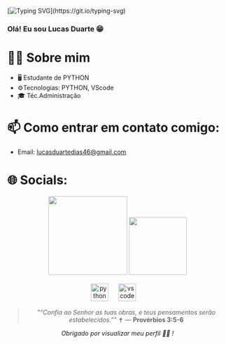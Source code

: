 [![Typing SVG](https://readme-typing-svg.herokuapp.com?font=Poppins&width=650&height=30&lines=print(+%22Eae+rapaziadinha!+Bem+vindos+ao+meu+Git+Hub%22+))](https://git.io/typing-svg)


### Olá! Eu sou Lucas Duarte 😁




#  🙎‍♂️ Sobre mim
- 🖥️ Estudante de PYTHON
- ⚙️Tecnologias: PYTHON, VScode
- 🎓 Téc.Administração

#  📫 Como entrar em contato comigo:
- Email: lucasduartedias46@gmail.com






# 🌐 Socials:
    
 <div align="center">
    <a href="https://www.instagram.com/duartelucas7" target="_blank"><img src="https://img.shields.io/badge/-Instagram-%23E4405F?style=for-the-badge&logo=instagram&logoColor=white" width = "180" target="_blank"></a>
    <a href="https://www.linkedin.com/in/lucas-duarte-72a803382?utm_source=share&utm_campaign=share_via&utm_content=profile&utm_medium=android_app" target="_blank"><img src="https://img.shields.io/badge/-LinkedIn-%230077B5?style=for-the-badge&logo=linkedin&logoColor=white" width = "132" target="_blank"></a> 
  </div>
<br>

<div align="center">
  <img src="https://cdn.jsdelivr.net/gh/devicons/devicon/icons/python/python-original.svg" height="40" alt="python logo"  />
  <img width="15" />
  <img src="https://cdn.jsdelivr.net/gh/devicons/devicon/icons/vscode/vscode-original.svg" height="40" alt="vscode logo"  />
  <img width="15" />
 

> _"“Confia ao Senhor as tuas obras, e teus pensamentos serão estabelecidos.”"_ ✝️
> — **Provérbios 3:5-6**

<p align="center"><i> Obrigado por visualizar meu perfil 👨‍💻 ! </i></p>




